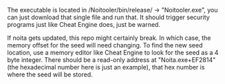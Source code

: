 The executable is located in /Noitooler/bin/release/ -> "Noitooler.exe", you can just download that single file and run that. It should trigger security programs just like Cheat Engine does, just be warned.

If noita gets updated, this repo might certainly break. In which case, the memory offset for the seed will need changing. To find the new seed location, use a memory editor like Cheat Engine to look for the seed as a 4 byte integer. There should be a read-only address at "Noita.exe+EF2814" (the hexadecimal number here is just an example), that hex number is where the seed will be stored.
